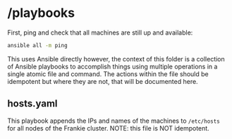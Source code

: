 # /playbooks

First, ping and check that all machines are still up and available:
```bash
ansible all -m ping
```

This uses Ansible directly however, the context of this folder is a collection
of Ansible playbooks to accomplish things using multiple operations in a single
atomic file and command. The actions within the file should be idempotent but 
where they are not, that will be documented here.

## hosts.yaml
This playbook appends the IPs and names of the machines to `/etc/hosts` for all
nodes of the Frankie cluster. NOTE: this file is NOT idempotent.
